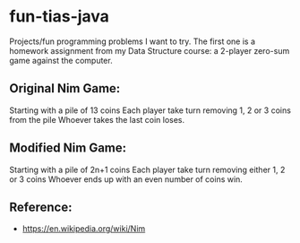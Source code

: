 # fun-tias-java
Projects/fun programming problems I want to try.
The first one is a homework assignment from my Data Structure course: a 2-player zero-sum game against the computer. 
## Original Nim Game:
Starting with a pile of 13 coins
Each player take turn removing 1, 2 or 3 coins from the pile
Whoever takes the last coin loses.
## Modified Nim Game:
Starting with a pile of 2n+1 coins
Each player take turn removing either 1, 2 or 3 coins
Whoever ends up with an even number of coins win. 
## Reference:
+ https://en.wikipedia.org/wiki/Nim

